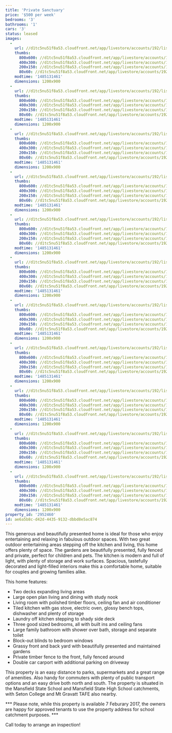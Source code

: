```yaml
---
title: 'Private Sanctuary'
price: '$500 per week'
bedrooms: '3'
bathrooms: '1'
cars: '3'
status: leased
images:
  -
    url: //d1tc5nu51f8a53.cloudfront.net/app/livestore/accounts/192/listings/983818/images/Luprena-19-Front-Day_1337856622_20170123100110.jpg
    thumbs:
      800x600: //d1tc5nu51f8a53.cloudfront.net/app/livestore/accounts/192/listings/983818/images/Luprena-19-Front-Day_1337856622_20170123100110_800x600.jpg
      400x300: //d1tc5nu51f8a53.cloudfront.net/app/livestore/accounts/192/listings/983818/images/Luprena-19-Front-Day_1337856622_20170123100110_400x300.jpg
      200x150: //d1tc5nu51f8a53.cloudfront.net/app/livestore/accounts/192/listings/983818/images/Luprena-19-Front-Day_1337856622_20170123100110_200x150.jpg
      80x60: //d1tc5nu51f8a53.cloudfront.net/app/livestore/accounts/192/listings/983818/images/Luprena-19-Front-Day_1337856622_20170123100110_80x60.jpg
    modtime: '1485131461'
    dimensions: 1200x900
  -
    url: //d1tc5nu51f8a53.cloudfront.net/app/livestore/accounts/192/listings/983818/images/Luprena-19-Deck-Dayn_9501322872_20170123100017.jpg
    thumbs:
      800x600: //d1tc5nu51f8a53.cloudfront.net/app/livestore/accounts/192/listings/983818/images/Luprena-19-Deck-Dayn_9501322872_20170123100017_800x600.jpg
      400x300: //d1tc5nu51f8a53.cloudfront.net/app/livestore/accounts/192/listings/983818/images/Luprena-19-Deck-Dayn_9501322872_20170123100017_400x300.jpg
      200x150: //d1tc5nu51f8a53.cloudfront.net/app/livestore/accounts/192/listings/983818/images/Luprena-19-Deck-Dayn_9501322872_20170123100017_200x150.jpg
      80x60: //d1tc5nu51f8a53.cloudfront.net/app/livestore/accounts/192/listings/983818/images/Luprena-19-Deck-Dayn_9501322872_20170123100017_80x60.jpg
    modtime: '1485131461'
    dimensions: 1200x900
  -
    url: //d1tc5nu51f8a53.cloudfront.net/app/livestore/accounts/192/listings/983818/images/Luprena-19-Kitchen-D_5886794310_20170123100125.jpg
    thumbs:
      800x600: //d1tc5nu51f8a53.cloudfront.net/app/livestore/accounts/192/listings/983818/images/Luprena-19-Kitchen-D_5886794310_20170123100125_800x600.jpg
      400x300: //d1tc5nu51f8a53.cloudfront.net/app/livestore/accounts/192/listings/983818/images/Luprena-19-Kitchen-D_5886794310_20170123100125_400x300.jpg
      200x150: //d1tc5nu51f8a53.cloudfront.net/app/livestore/accounts/192/listings/983818/images/Luprena-19-Kitchen-D_5886794310_20170123100125_200x150.jpg
      80x60: //d1tc5nu51f8a53.cloudfront.net/app/livestore/accounts/192/listings/983818/images/Luprena-19-Kitchen-D_5886794310_20170123100125_80x60.jpg
    modtime: '1485131461'
    dimensions: 1200x900
  -
    url: //d1tc5nu51f8a53.cloudfront.net/app/livestore/accounts/192/listings/983818/images/Luprena-19-Deck2-Day_4420700851_20170123100148.jpg
    thumbs:
      800x600: //d1tc5nu51f8a53.cloudfront.net/app/livestore/accounts/192/listings/983818/images/Luprena-19-Deck2-Day_4420700851_20170123100148_800x600.jpg
      400x300: //d1tc5nu51f8a53.cloudfront.net/app/livestore/accounts/192/listings/983818/images/Luprena-19-Deck2-Day_4420700851_20170123100148_400x300.jpg
      200x150: //d1tc5nu51f8a53.cloudfront.net/app/livestore/accounts/192/listings/983818/images/Luprena-19-Deck2-Day_4420700851_20170123100148_200x150.jpg
      80x60: //d1tc5nu51f8a53.cloudfront.net/app/livestore/accounts/192/listings/983818/images/Luprena-19-Deck2-Day_4420700851_20170123100148_80x60.jpg
    modtime: '1485131461'
    dimensions: 1200x900
  -
    url: //d1tc5nu51f8a53.cloudfront.net/app/livestore/accounts/192/listings/983818/images/Luprena-19-Living-Da_3089965749_20170123100209.jpg
    thumbs:
      800x600: //d1tc5nu51f8a53.cloudfront.net/app/livestore/accounts/192/listings/983818/images/Luprena-19-Living-Da_3089965749_20170123100209_800x600.jpg
      400x300: //d1tc5nu51f8a53.cloudfront.net/app/livestore/accounts/192/listings/983818/images/Luprena-19-Living-Da_3089965749_20170123100209_400x300.jpg
      200x150: //d1tc5nu51f8a53.cloudfront.net/app/livestore/accounts/192/listings/983818/images/Luprena-19-Living-Da_3089965749_20170123100209_200x150.jpg
      80x60: //d1tc5nu51f8a53.cloudfront.net/app/livestore/accounts/192/listings/983818/images/Luprena-19-Living-Da_3089965749_20170123100209_80x60.jpg
    modtime: '1485131461'
    dimensions: 1200x900
  -
    url: //d1tc5nu51f8a53.cloudfront.net/app/livestore/accounts/192/listings/983818/images/Luprena-19-Study-Day_14348523_20170123100220.jpg
    thumbs:
      800x600: //d1tc5nu51f8a53.cloudfront.net/app/livestore/accounts/192/listings/983818/images/Luprena-19-Study-Day_14348523_20170123100220_800x600.jpg
      400x300: //d1tc5nu51f8a53.cloudfront.net/app/livestore/accounts/192/listings/983818/images/Luprena-19-Study-Day_14348523_20170123100220_400x300.jpg
      200x150: //d1tc5nu51f8a53.cloudfront.net/app/livestore/accounts/192/listings/983818/images/Luprena-19-Study-Day_14348523_20170123100220_200x150.jpg
      80x60: //d1tc5nu51f8a53.cloudfront.net/app/livestore/accounts/192/listings/983818/images/Luprena-19-Study-Day_14348523_20170123100220_80x60.jpg
    modtime: '1485131461'
    dimensions: 1200x900
  -
    url: //d1tc5nu51f8a53.cloudfront.net/app/livestore/accounts/192/listings/983818/images/Luprena-19-Bed1-Dayn_272538694_20170123095850.jpg
    thumbs:
      800x600: //d1tc5nu51f8a53.cloudfront.net/app/livestore/accounts/192/listings/983818/images/Luprena-19-Bed1-Dayn_272538694_20170123095850_800x600.jpg
      400x300: //d1tc5nu51f8a53.cloudfront.net/app/livestore/accounts/192/listings/983818/images/Luprena-19-Bed1-Dayn_272538694_20170123095850_400x300.jpg
      200x150: //d1tc5nu51f8a53.cloudfront.net/app/livestore/accounts/192/listings/983818/images/Luprena-19-Bed1-Dayn_272538694_20170123095850_200x150.jpg
      80x60: //d1tc5nu51f8a53.cloudfront.net/app/livestore/accounts/192/listings/983818/images/Luprena-19-Bed1-Dayn_272538694_20170123095850_80x60.jpg
    modtime: '1485131461'
    dimensions: 1200x900
  -
    url: //d1tc5nu51f8a53.cloudfront.net/app/livestore/accounts/192/listings/983818/images/Luprena-19-Bath-Dayn_3210946945_20170123095816.jpg
    thumbs:
      800x600: //d1tc5nu51f8a53.cloudfront.net/app/livestore/accounts/192/listings/983818/images/Luprena-19-Bath-Dayn_3210946945_20170123095816_800x600.jpg
      400x300: //d1tc5nu51f8a53.cloudfront.net/app/livestore/accounts/192/listings/983818/images/Luprena-19-Bath-Dayn_3210946945_20170123095816_400x300.jpg
      200x150: //d1tc5nu51f8a53.cloudfront.net/app/livestore/accounts/192/listings/983818/images/Luprena-19-Bath-Dayn_3210946945_20170123095816_200x150.jpg
      80x60: //d1tc5nu51f8a53.cloudfront.net/app/livestore/accounts/192/listings/983818/images/Luprena-19-Bath-Dayn_3210946945_20170123095816_80x60.jpg
    modtime: '1485131461'
    dimensions: 1200x900
  -
    url: //d1tc5nu51f8a53.cloudfront.net/app/livestore/accounts/192/listings/983818/images/Luprena-19-Bed2-Dayn_3694874686_20170123095845.jpg
    thumbs:
      800x600: //d1tc5nu51f8a53.cloudfront.net/app/livestore/accounts/192/listings/983818/images/Luprena-19-Bed2-Dayn_3694874686_20170123095845_800x600.jpg
      400x300: //d1tc5nu51f8a53.cloudfront.net/app/livestore/accounts/192/listings/983818/images/Luprena-19-Bed2-Dayn_3694874686_20170123095845_400x300.jpg
      200x150: //d1tc5nu51f8a53.cloudfront.net/app/livestore/accounts/192/listings/983818/images/Luprena-19-Bed2-Dayn_3694874686_20170123095845_200x150.jpg
      80x60: //d1tc5nu51f8a53.cloudfront.net/app/livestore/accounts/192/listings/983818/images/Luprena-19-Bed2-Dayn_3694874686_20170123095845_80x60.jpg
    modtime: '1485131461'
    dimensions: 1200x900
  -
    url: //d1tc5nu51f8a53.cloudfront.net/app/livestore/accounts/192/listings/983818/images/Luprena-19-Bed3-Dayn_2310506920_20170123095915.jpg
    thumbs:
      800x600: //d1tc5nu51f8a53.cloudfront.net/app/livestore/accounts/192/listings/983818/images/Luprena-19-Bed3-Dayn_2310506920_20170123095915_800x600.jpg
      400x300: //d1tc5nu51f8a53.cloudfront.net/app/livestore/accounts/192/listings/983818/images/Luprena-19-Bed3-Dayn_2310506920_20170123095915_400x300.jpg
      200x150: //d1tc5nu51f8a53.cloudfront.net/app/livestore/accounts/192/listings/983818/images/Luprena-19-Bed3-Dayn_2310506920_20170123095915_200x150.jpg
      80x60: //d1tc5nu51f8a53.cloudfront.net/app/livestore/accounts/192/listings/983818/images/Luprena-19-Bed3-Dayn_2310506920_20170123095915_80x60.jpg
    modtime: '1485131461'
    dimensions: 1200x900
  -
    url: //d1tc5nu51f8a53.cloudfront.net/app/livestore/accounts/192/listings/983818/images/Luprena-19-Carport-D_4335707384_20170123100020.jpg
    thumbs:
      800x600: //d1tc5nu51f8a53.cloudfront.net/app/livestore/accounts/192/listings/983818/images/Luprena-19-Carport-D_4335707384_20170123100020_800x600.jpg
      400x300: //d1tc5nu51f8a53.cloudfront.net/app/livestore/accounts/192/listings/983818/images/Luprena-19-Carport-D_4335707384_20170123100020_400x300.jpg
      200x150: //d1tc5nu51f8a53.cloudfront.net/app/livestore/accounts/192/listings/983818/images/Luprena-19-Carport-D_4335707384_20170123100020_200x150.jpg
      80x60: //d1tc5nu51f8a53.cloudfront.net/app/livestore/accounts/192/listings/983818/images/Luprena-19-Carport-D_4335707384_20170123100020_80x60.jpg
    modtime: '1485131461'
    dimensions: 1200x900
property_id: '2952460'
id: ae6a5b8c-d42d-4435-9132-dbbd8e5ac874
---
```

This generous and beautifully presented home is ideal for those who enjoy entertaining and relaxing in fabulous outdoor spaces. With two great outdoor entertaining areas stepping off the kitchen and living, this home offers plenty of space. The gardens are beautifully presented, fully fenced and private, perfect for children and pets. The kitchen is modern and full of light, with plenty of storage and work surfaces. Spacious, tastefully decorated and light-filled interiors make this a comfortable home, suitable for couples and growing families alike. 

This home features:

*  Two decks expanding living areas
*  Large open plan living and dining with study nook
*  Living room with polished timber floors, ceiling fan and air conditioner 
*  Tiled kitchen with gas stove, electric oven, glossy bench tops, dishwasher and plenty of storage 
*  Laundry off kitchen stepping to shady side deck 
*  Three good sized bedrooms, all with built ins and ceiling fans
*  Large family bathroom with shower over bath, storage and separate toilet
*  Block-out blinds to bedroom windows
*  Grassy front and back yard with beautifully presented and maintained gardens
*  Private timber fence to the front, fully fenced around
*  Double car carport with additional parking on driveway

This property is an easy distance to parks, supermarkets and a great range of amenities. Also handy for commuters with plenty of public transport options and an easy drive both north and south. The property is situated in the Mansfield State School and Mansfield State High School catchments, with Seton College and Mt Gravatt TAFE also nearby.


*** Please note, while this property is available 7 Feburary 2017, the owners are happy for approved tenants to use the property address for school catchment purposes. ***

Call today to arrange an inspection!